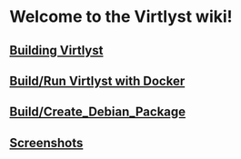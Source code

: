 # Welcome to the Virtlyst wiki!
## [Building Virtlyst](https://github.com/cutelyst/Virtlyst/wiki/Build)
## [Build/Run Virtlyst with Docker](https://github.com/cutelyst/Virtlyst/wiki/Running-with-Docker)
## [Build/Create_Debian_Package](https://github.com/cutelyst/Virtlyst/wiki/Running-with-Docker)
## [Screenshots](https://github.com/cutelyst/Virtlyst/wiki/Screenshots)
